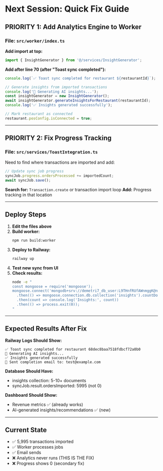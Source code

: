 # Next Session: Quick Fix Guide

## PRIORITY 1: Add Analytics Engine to Worker

### File: `src/worker/index.ts`

**Add import at top:**
```typescript
import { InsightGenerator } from '@/services/InsightGenerator';
```

**Add after line 70 (after "Toast sync completed"):**
```typescript
console.log(`✅ Toast sync completed for restaurant ${restaurantId}`);

// Generate insights from imported transactions
console.log('🤖 Generating AI insights...');
const insightGenerator = new InsightGenerator();
await insightGenerator.generateInsightsForRestaurant(restaurantId);
console.log('✅ Insights generated successfully');

// Mark restaurant as connected
restaurant.posConfig.isConnected = true;
```

---

## PRIORITY 2: Fix Progress Tracking

### File: `src/services/ToastIntegration.ts`

Need to find where transactions are imported and add:

```typescript
// Update sync job progress
syncJob.progress.ordersProcessed += importedCount;
await syncJob.save();
```

**Search for:** `Transaction.create` or transaction import loop
**Add:** Progress tracking in that location

---

## Deploy Steps

1. **Edit the files above**
2. **Build worker:**
   ```bash
   npm run build:worker
   ```
3. **Deploy to Railway:**
   ```bash
   railway up
   ```
4. **Test new sync from UI**
5. **Check results:**
   ```bash
   node -e "
   const mongoose = require('mongoose');
   mongoose.connect('mongodb+srv://demetri7_db_user:L9THnfRUfAWnmggK@noion-cluster.wsnmmhg.mongodb.net/noion')
     .then(() => mongoose.connection.db.collection('insights').countDocuments())
     .then(count => console.log('Insights:', count))
     .then(() => process.exit(0));
   "
   ```

---

## Expected Results After Fix

**Railway Logs Should Show:**
```
✅ Toast sync completed for restaurant 68dec8baa7518fdbcf72a0b0
🤖 Generating AI insights...
✅ Insights generated successfully
📧 Sent completion email to: test@example.com
```

**Database Should Have:**
- insights collection: 5-10+ documents
- syncJob.result.ordersImported: 5995 (not 0)

**Dashboard Should Show:**
- Revenue metrics ✅ (already works)
- AI-generated insights/recommendations ✅ (new)

---

## Current State

- ✅ 5,995 transactions imported
- ✅ Worker processes jobs
- ✅ Email sends
- ❌ Analytics never runs (THIS IS THE FIX)
- ❌ Progress shows 0 (secondary fix)
